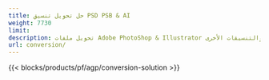 ```yaml
---
title: حل تحويل تنسيق PSD PSB & AI
weight: 7730
limit: 
description: تحويل ملفات Adobe PhotoShop & Illustrator والصور والتنسيقات الأخرى
url: conversion/
---
```


{{< blocks/products/pf/agp/conversion-solution >}} 
